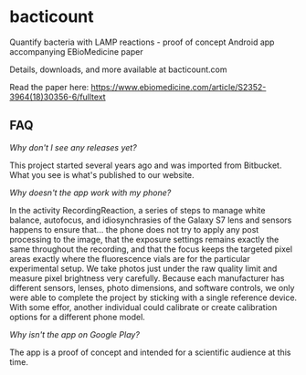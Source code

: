 # bacticount
Quantify bacteria with LAMP reactions - proof of concept Android app accompanying EBioMedicine paper

Details, downloads, and more available at bacticount.com

Read the paper here: https://www.ebiomedicine.com/article/S2352-3964(18)30356-6/fulltext

## FAQ

_Why don't I see any releases yet?_

This project started several years ago and was imported from Bitbucket. What you see is what's published to our website.

_Why doesn't the app work with my phone?_

In the activity RecordingReaction, a series of steps to manage white balance, autofocus, and idiosynchrasies of the Galaxy S7 lens and sensors happens to ensure that... the phone does not try to apply any post processing to the image, that the exposure settings remains exactly the same throughout the recording, and that the focus keeps the targeted pixel areas exactly where the fluorescence vials are for the particular experimental setup.  We take photos just under the raw quality limit and measure pixel brightness very carefully.  Because each manufacturer has different sensors, lenses, photo dimensions, and software controls, we only were able to complete the project by sticking with a single reference device.  With some effor, another individual could calibrate or create calibration options for a different phone model.

_Why isn't the app on Google Play?_

The app is a proof of concept and intended for a scientific audience at this time.
